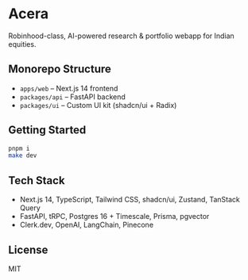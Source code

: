 # Acera

Robinhood-class, AI-powered research & portfolio webapp for Indian equities.

## Monorepo Structure
- `apps/web` – Next.js 14 frontend
- `packages/api` – FastAPI backend
- `packages/ui` – Custom UI kit (shadcn/ui + Radix)

## Getting Started
```sh
pnpm i
make dev
```

## Tech Stack
- Next.js 14, TypeScript, Tailwind CSS, shadcn/ui, Zustand, TanStack Query
- FastAPI, tRPC, Postgres 16 + Timescale, Prisma, pgvector
- Clerk.dev, OpenAI, LangChain, Pinecone

## License
MIT 